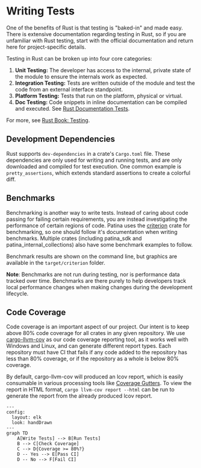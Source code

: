 # Writing Tests

One of the benefits of Rust is that testing is "baked-in" and made easy. There is extensive documentation regarding
testing in Rust, so if you are unfamiliar with Rust testing, start with the official documentation and return here
for project-specific details.

Testing in Rust can be broken up into four core categories:

1. **Unit Testing:** The developer has access to the internal, private state of the module to ensure the internals
   work as expected.
2. **Integration Testing:** Tests are written outside of the module and test the code from an external interface
   standpoint.
3. **Platform Testing:** Tests that run on the platform, physical or virtual.
4. **Doc Testing:** Code snippets in inline documentation can be compiled and executed. See
   [Rust Documentation Tests](https://doc.rust-lang.org/rustdoc/write-documentation.html#doc-tests).

For more, see [Rust Book: Testing](https://doc.rust-lang.org/rust-by-example/testing.html).

## Development Dependencies

Rust supports `dev-dependencies` in a crate's `Cargo.toml` file. These dependencies are only used for writing and
running tests, and are only downloaded and compiled for test execution. One common example is `pretty_assertions`,
which extends standard assertions to create a colorful diff.

## Benchmarks

Benchmarking is another way to write tests. Instead of caring about code passing for failing certain requirements, you
are instead investigating the performance of certain regions of code. Patina uses the [criterion](https://crates.io/crates/criterion)
crate for benchmarking, so one should follow it's documentation when writing benchmarks. Multiple crates (including
patina_sdk and patina_internal_collections) also have some benchmark examples to follow.

Benchmark results are shown on the command line, but graphics are available in the `target/criterion` folder.

**Note**: Benchmarks are not run during testing, nor is performance data tracked over time. Benchmarks are there purely
to help developers track local performance changes when making changes during the development lifecycle.

## Code Coverage

Code coverage is an important aspect of our project. Our intent is to keep above 80% code coverage for all crates
in any given repository. We use [cargo-llvm-cov](https://github.com/taiki-e/cargo-llvm-cov) as our code coverage
reporting tool, as it works well with Windows and Linux, and can generate different report types. Each repository
must have CI that fails if any code added to the repository has less than 80% coverage, or if the repository as a
whole is below 80% coverage.

By default, cargo-llvm-cov will produced an lcov report, which is easily consumable in various processing tools like
[Coverage Gutters](https://marketplace.visualstudio.com/items?itemName=ryanluker.vscode-coverage-gutters). To view the
report in HTML format, `cargo llvm-cov report --html` can be run to generate the report from the already produced lcov
report.

```mermaid
---
config:
  layout: elk
  look: handDrawn
---
graph TD
    A[Write Tests] --> B[Run Tests]
    B --> C[Check Coverage]
    C --> D{Coverage >= 80%?}
    D -- Yes --> E[Pass CI]
    D -- No --> F[Fail CI]
```
